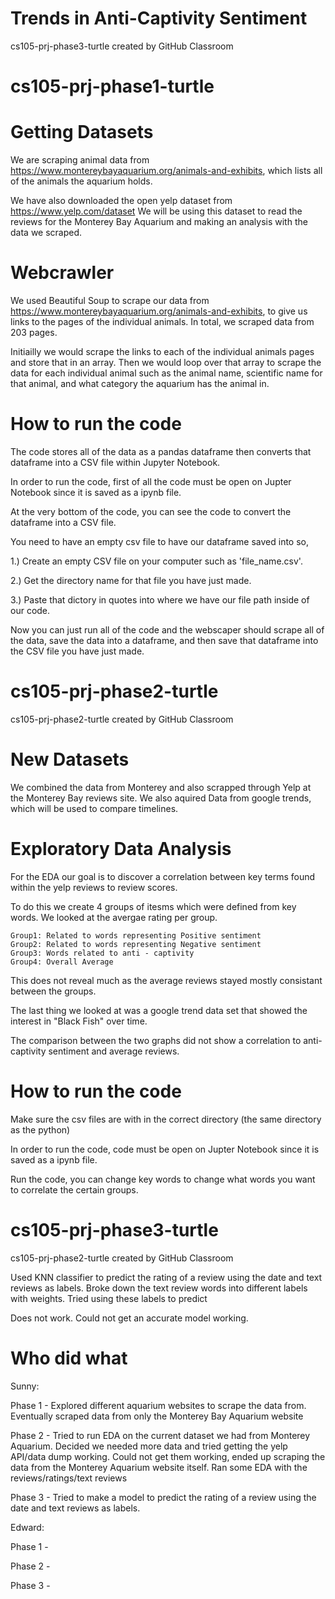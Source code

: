 # Trends in Anti-Captivity Sentiment
cs105-prj-phase3-turtle created by GitHub Classroom

# cs105-prj-phase1-turtle

# Getting Datasets 
We are scraping animal data from https://www.montereybayaquarium.org/animals-and-exhibits, which lists all of the animals the 
aquarium holds. 


We have also downloaded the open yelp dataset from https://www.yelp.com/dataset
We will be using this dataset to read the reviews for the Monterey Bay Aquarium and making an analysis with the data we scraped. 

   # Webcrawler
We used Beautiful Soup to scrape our data from https://www.montereybayaquarium.org/animals-and-exhibits, to give us links to the pages of the individual animals. In total, we scraped data from 203 pages. 

Initiailly we would scrape the links to each of the individual animals pages and store that in an array. Then we would loop over that array to scrape the data for each individual animal such as the animal name, scientific name for that animal, and what category the aquarium has the animal in.

   # How to run the code
The code stores all of the data as a pandas dataframe then converts that dataframe into a CSV file within Jupyter Notebook.

In order to run the code, first of all the code must be open on Jupter Notebook since it is saved as a ipynb file.

At the very bottom of the code, you can see the code to convert the dataframe into a CSV file.

You need to have an empty csv file to have our dataframe saved into so,

1.) Create an empty CSV file on your computer such as 'file_name.csv'.

2.) Get the directory name for that file you have just made.

3.) Paste that dictory in quotes into where we have our file path inside of our code. 

Now you can just run all of the code and the webscaper should scrape all of the data, save the data into a dataframe, 
and then save that dataframe into the CSV file you have just made. 


# cs105-prj-phase2-turtle
cs105-prj-phase2-turtle created by GitHub Classroom

   # New Datasets 

We combined the data from Monterey and also scrapped through Yelp at the Monterey Bay reviews site. 
We also aquired Data from google trends, which will be used to compare timelines.

   # Exploratory Data Analysis 

For the EDA our goal is to discover a correlation between key terms found within the yelp reviews to review scores. 

To do this we create 4 groups of itesms which were defined from key words. We looked at the avergae rating per group. 

    Group1: Related to words representing Positive sentiment 
    Group2: Related to words representing Negative sentiment
    Group3: Words related to anti - captivity
    Group4: Overall Average

This does not reveal much as the average reviews stayed mostly consistant between the groups. 

The last thing we looked at was a google trend data set that showed the interest in "Black Fish" over time.

The comparison between the two graphs did not show a correlation to anti-captivity sentiment and average reviews.


   # How to run the code

Make sure the csv files are with in the correct directory (the same directory as the python)

In order to run the code, code must be open on Jupter Notebook since it is saved as a ipynb file.

Run the code, you can change key words to change what words you want to correlate the certain groups.


# cs105-prj-phase3-turtle
cs105-prj-phase2-turtle created by GitHub Classroom

Used KNN classifier to predict the rating of a review using the date and text reviews as labels. Broke down the text review words into different labels with weights. Tried using these labels to predict 

Does not work. Could not get an accurate model working. 





# Who did what 


Sunny:

Phase 1 - Explored different aquarium websites to scrape the data from. Eventually scraped data from only the Monterey Bay Aquarium website


Phase 2 - Tried to run EDA on the current dataset we had from Monterey Aquarium. Decided we needed more data and tried getting the yelp API/data dump working. Could not get them working, ended up scraping the data from the Monterey Aquarium website itself. Ran some EDA with the reviews/ratings/text reviews


Phase 3 - Tried to make a model to predict the rating of a review using the date and text reviews as labels.


Edward: 

Phase 1 - 

Phase 2 - 

Phase 3 - 



